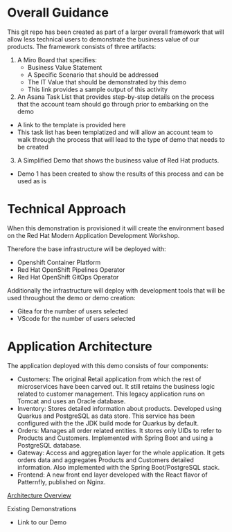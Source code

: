 # Overall Guidance

This git repo has been created as part of a larger overall framework that will allow less technical users to demonstrate the business value of our products.  The framework consists of three artifacts:

1) A Miro Board that specifies:
   * Business Value Statement
   * A Specific Scenario that should be addressed
   * The IT Value that should be demonstrated by this demo
   * This link provides a sample output of this activity
2) An Asana Task List that provides step-by-step details on the process that the account team should go through prior to embarking on the demo
  * A link to the template is provided here
  * This task list has been templatized and will allow an account team to walk through the process that will lead to the type of demo that needs to be created 
3) A Simplified Demo that shows the business value of Red Hat products.
  * Demo 1 has been created to show the results of this process and can be used as is

# Technical Approach

When this demonstration is provisioned it will create the environment based on the Red Hat Modern Application Development Workshop.  

Therefore the base infrastructure will be deployed with:

  * Openshift Container Platform
  * Red Hat OpenShift Pipelines Operator 
  * Red Hat OpenShift GitOps Operator 

Additionally the infrastructure will deploy with development tools that will be used throughout the demo or demo creation:
  * Gitea for the number of users selected
  * VScode for the number of users selected
  
# Application Architecture
The application deployed with this demo consists of four components:

  * Customers: The original Retail application from which the rest of microservices have been carved out. It still retains the business logic related to customer management. This legacy application runs on Tomcat and uses an Oracle database.
  * Inventory: Stores detailed information about products. Developed using Quarkus and PostgreSQL as data store. This service has been configured with the the JDK build mode for Quarkus by default.
  * Orders: Manages all order related entities. It stores only UIDs to refer to Products and Customers. Implemented with Spring Boot and using a PostgreSQL database.
  * Gateway: Access and aggregation layer for the whole application. It gets orders data and aggregates Products and Customers detailed information. Also implemented with the Spring Boot/PostgreSQL stack.
  * Frontend: A new front end layer developed with the React flavor of Patternfly, published on Nginx.


[Architecture Overview](docs/architecture.adoc)

Existing Demonstrations
- Link to our Demo

